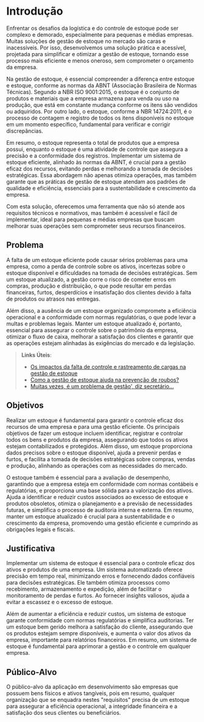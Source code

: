 # Introdução

Enfrentar os desafios da logística e do controle de estoque pode ser complexo e demorado, especialmente para pequenas e médias empresas. Muitas soluções de gestão de estoque no mercado são caras e inacessíveis. Por isso, desenvolvemos uma solução prática e acessível, projetada para simplificar e otimizar a gestão de estoque, tornando esse processo mais eficiente e menos oneroso, sem comprometer o orçamento da empresa.

Na gestão de estoque, é essencial compreender a diferença entre estoque e estoque, conforme as normas da ABNT (Associação Brasileira de Normas Técnicas). Segundo a NBR ISO 9001:2015, o estoque é o conjunto de produtos e materiais que a empresa armazena para venda ou uso na produção, que está em constante mudança conforme os itens são vendidos ou adquiridos. Por outro lado, o estoque, conforme a NBR 14724:2011, é o processo de contagem e registro de todos os itens disponíveis no estoque em um momento específico, fundamental para verificar e corrigir discrepâncias.

Em resumo, o estoque representa o total de produtos que a empresa possui, enquanto o estoque é uma atividade de controle que assegura a precisão e a conformidade dos registros. Implementar um sistema de estoque eficiente, alinhado às normas da ABNT, é crucial para a gestão eficaz dos recursos, evitando perdas e melhorando a tomada de decisões estratégicas. Essa abordagem não apenas otimiza operações, mas também garante que as práticas de gestão de estoque atendam aos padrões de qualidade e eficiência, essenciais para a sustentabilidade e crescimento da empresa.

Com esta solução, oferecemos uma ferramenta que não só atende aos requisitos técnicos e normativos, mas também é acessível e fácil de implementar, ideal para pequenas e médias empresas que buscam melhorar suas operações sem comprometer seus recursos financeiros.

## Problema

A falta de um estoque eficiente pode causar sérios problemas para uma empresa, como a perda de controle sobre os ativos, incertezas sobre o estoque disponível e dificuldades na tomada de decisões estratégicas. Sem um estoque atualizado, a gestão corre o risco de cometer erros em compras, produção e distribuição, o que pode resultar em perdas financeiras, furtos, desperdícios e insatisfação dos clientes devido à falta de produtos ou atrasos nas entregas.

Além disso, a ausência de um estoque organizado compromete a eficiência operacional e a conformidade com normas regulatórias, o que pode levar a multas e problemas legais. Manter um estoque atualizado é, portanto, essencial para assegurar o controle sobre o patrimônio da empresa, otimizar o fluxo de caixa, melhorar a satisfação dos clientes e garantir que as operações estejam alinhadas às exigências do mercado e da legislação.



> **Links Úteis**:
> - [Os impactos da falta de controle e rastreamento de cargas na gestão de estoque](https://metaro.com.br/blog/os-impactos-da-falta-de-controle-e-rastreamento-de-cargas-na-gestao-de-estoque/)
> - [Como a gestão de estoque ajuda na prevenção de roubos?](https://www.erpflex.com.br/gestao-de-estoque/)
> - [Muitas vezes, é um problema de gestão', diz secretário...](https://g1.globo.com/pe/pernambuco/noticia/2019/08/09/muitas-vezes-e-um-problema-de-gestao-diz-secretario-do-ministerio-da-saude-sobre-falta-de-medicamentos-na-rede-publica.ghtml)

## Objetivos

Realizar um estoque é fundamental para garantir o controle eficaz dos recursos de uma empresa e para uma gestão eficiente. Os principais objetivos de fazer um estoque incluem identificar, registrar e controlar todos os bens e produtos da empresa, assegurando que todos os ativos estejam contabilizados e protegidos. Além disso, um estoque proporciona dados precisos sobre o estoque disponível, ajuda a prevenir perdas e furtos, e facilita a tomada de decisões estratégicas sobre compras, vendas e produção, alinhando as operações com as necessidades do mercado.

O estoque também é essencial para a avaliação de desempenho, garantindo que a empresa esteja em conformidade com normas contábeis e regulatórias, e proporciona uma base sólida para a valorização dos ativos. Ajuda a identificar e reduzir custos associados ao excesso de estoque e produtos obsoletos, otimiza o planejamento e a previsão de necessidades futuras, e simplifica o processo de auditoria interna e externa. Em resumo, manter um estoque atualizado é crucial para a sustentabilidade e o crescimento da empresa, promovendo uma gestão eficiente e cumprindo as obrigações legais e fiscais.

## Justificativa


Implementar um sistema de estoque é essencial para o controle eficaz dos ativos e produtos de uma empresa. Um sistema automatizado oferece precisão em tempo real, minimizando erros e fornecendo dados confiáveis para decisões estratégicas. Ele também otimiza processos como recebimento, armazenamento e expedição, além de facilitar o monitoramento de perdas e furtos. Ao fornecer insights valiosos, ajuda a evitar a escassez e o excesso de estoque.

Além de aumentar a eficiência e reduzir custos, um sistema de estoque garante conformidade com normas regulatórias e simplifica auditorias. Ter um estoque bem gerido melhora a satisfação do cliente, assegurando que os produtos estejam sempre disponíveis, e aumenta o valor dos ativos da empresa, importante para relatórios financeiros. Em resumo, um sistema de estoque é fundamental para aprimorar a gestão e o controle em qualquer empresa.


## Público-Alvo

O público-alvo da aplicação em desenvolvimento são empresas que possuem bens físicos e ativos tangíveis, pois em resumo, qualquer organização que se enquadra nestes "requisitos" precisa de um estoque para assegurar a eficiência operacional, a integridade financeira e a satisfação dos seus clientes ou beneficiários.
